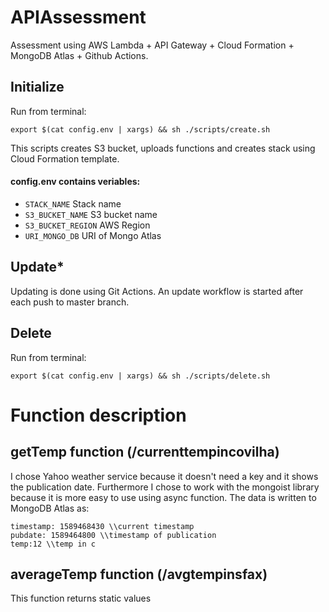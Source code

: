 # APIAssessment

Assessment using AWS Lambda + API Gateway + Cloud Formation + MongoDB Atlas + Github Actions. 

## Initialize
Run from terminal:
```
export $(cat config.env | xargs) && sh ./scripts/create.sh
```

This scripts creates S3 bucket, uploads functions and creates stack using Cloud Formation template. 

#### config.env contains veriables:
- `STACK_NAME` Stack name
- `S3_BUCKET_NAME` S3 bucket name
- `S3_BUCKET_REGION`  AWS Region
- `URI_MONGO_DB`  URI of Mongo Atlas

## Update*
Updating is done using Git Actions. An update workflow is started after each push to master branch.

## Delete
Run from terminal:
```
export $(cat config.env | xargs) && sh ./scripts/delete.sh
```
# Function description

## getTemp function (/currenttempincovilha)
I chose Yahoo weather service because it doesn't need a key and it shows the publication date. Furthermore I chose to work with the mongoist library because it is more easy to use using async function. The data is written to MongoDB Atlas as:
```
timestamp: 1589468430 \\current timestamp
pubdate: 1589464800 \\timestamp of publication
temp:12 \\temp in c
```
## averageTemp function (/avgtempinsfax)
This function returns static values

